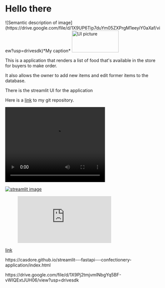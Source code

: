 <h1>Hello there</h1>
<body>
![Semantic description of image](https://drive.google.com/file/d/1X9UP6Tip7duYm05ZXPrgM1eeyiY0aXaf/view?usp=drivesdk)*My caption*
<img alt="UI picture" src="https://drive.google.com/file/d/1X9UP6Tip7duYm05ZXPrgM1eeyiY0aXaf/view?usp=drivesdk"
         width=150" height="70">
                               
<p>This is a application that renders a list of food that's available in the store for buyers to make order.</p> 
<p>It also allows the owner to add new items and edit former items to the database.</p>
<p>There is the streamlit UI for the application</p>
<p>Here is a <a href='https://github.com/casdore/streamlit---fastapi---confectionery-application'>link</a> to my git repository.</p>
<video width="320" height="240" controls>
  <source src="https://drive.google.com/file/d/1X9UP6Tip7duYm05ZXPrgM1eeyiY0aXaf/view?usp=drivesdk" type="video/mp4">
Your browser does not support the video tag.
</video>

<a href="https://drive.google.com/file/d/1X9Pj2tmjvmlNbgYq5BF-vWlQExtJUH06/view?usp=drivesdk" title="Streamlit UI"><img src="https://drive.google.com/file/d/1X9UP6Tip7duYm05ZXPrgM1eeyiY0aXaf/view?usp=drivesdk" alt="streamlit image" /></a>
 
<figure class="video_container">
  <iframe src="https://drive.google.com/file/d/0B6m34D8cFdpMZndKTlBRU0tmczg/preview" frameborder="0" allowfullscreen="true"> </iframe>
</figure>

<p><a href="https://github.com/casdore/streamlit---fastapi---confectionery-application/blob/master/confectionery%20-%20application/streamlit-streamlit-2020-07-21-04-07-36.webm.mp4">link</a>
<p>https://casdore.github.io/streamlit---fastapi---confectionery-application/index.html
<p>https://drive.google.com/file/d/1X9Pj2tmjvmlNbgYq5BF-vWlQExtJUH06/view?usp=drivesdk

</body>
